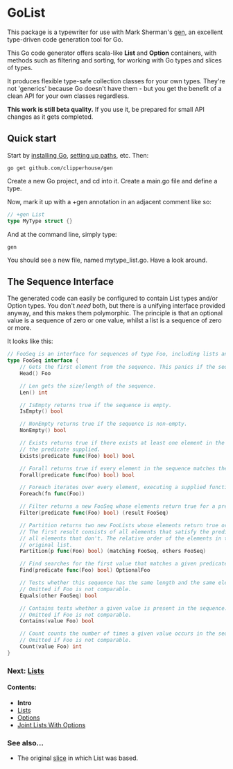 # GoList

This package is a typewriter for use with Mark Sherman's [gen](https://github.com/clipperhouse/gen), an excellent 
type-driven code generation tool for Go.

This Go code generator offers scala-like **List** and **Option** containers, with methods such as filtering and sorting,
for working with Go types and slices of types.

It produces flexible type-safe collection classes for your own types. They're not 'generics' because Go doesn't have
them - but you get the benefit of a clean API for your own classes regardless.

**This work is still beta quality.** If you use it, be prepared for small API changes as it gets completed. 

## Quick start

Start by [installing Go](https://golang.org/dl/), [setting up paths](http://golang.org/doc/code.html), etc. Then:

```
go get github.com/clipperhouse/gen
```

Create a new Go project, and cd into it. Create a main.go file and define a type.

Now, mark it up with a +gen annotation in an adjacent comment like so:

```go
// +gen List
type MyType struct {}
```

And at the command line, simply type:

```
gen
```

You should see a new file, named mytype_list.go. Have a look around.

## The Sequence Interface

The generated code can easily be configured to contain List types and/or Option types. You don't *need* both, but
there is a unifying interface provided anyway, and this makes them polymorphic. The principle is that an optional
value is a sequence of zero or one value, whilst a list is a sequence of zero or more. 

It looks like this:

```go
// FooSeq is an interface for sequences of type Foo, including lists and options (where present).
type FooSeq interface {
	// Gets the first element from the sequence. This panics if the sequence is empty.
	Head() Foo

	// Len gets the size/length of the sequence.
	Len() int

	// IsEmpty returns true if the sequence is empty.
	IsEmpty() bool

	// NonEmpty returns true if the sequence is non-empty.
	NonEmpty() bool

	// Exists returns true if there exists at least one element in the sequence that matches
	// the predicate supplied.
	Exists(predicate func(Foo) bool) bool

	// Forall returns true if every element in the sequence matches the predicate supplied.
	Forall(predicate func(Foo) bool) bool

	// Foreach iterates over every element, executing a supplied function against each.
	Foreach(fn func(Foo))

	// Filter returns a new FooSeq whose elements return true for a predicate function.
	Filter(predicate func(Foo) bool) (result FooSeq)

	// Partition returns two new FooLists whose elements return true or false for the predicate, p.
	// The first result consists of all elements that satisfy the predicate and the second result consists of
	// all elements that don't. The relative order of the elements in the results is the same as in the
	// original list.
	Partition(p func(Foo) bool) (matching FooSeq, others FooSeq)

	// Find searches for the first value that matches a given predicate. It may or may not find one.
	Find(predicate func(Foo) bool) OptionalFoo

	// Tests whether this sequence has the same length and the same elements as another sequence.
	// Omitted if Foo is not comparable.
	Equals(other FooSeq) bool

	// Contains tests whether a given value is present in the sequence.
	// Omitted if Foo is not comparable.
	Contains(value Foo) bool

	// Count counts the number of times a given value occurs in the sequence.
	// Omitted if Foo is not comparable.
	Count(value Foo) int
}
```

### Next: [Lists](List.md)
#### Contents:

 * **Intro**
 * [Lists](List.md)
 * [Options](Option.md)
 * [Joint Lists With Options](Unified.md)

### See also...

* The original [slice](https://clipperhouse.github.io/gen/slice/) in which List was based.
